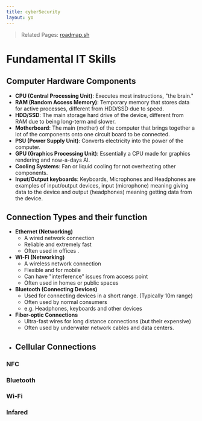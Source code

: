 ```yaml
---
title: cyberSecurity
layout: yo
---
```

> Related Pages: [roadmap.sh](https://roadmap.sh/cyber-security)


# Fundamental IT Skills
## Computer Hardware Components
- **CPU (Central Processing Unit)**: Executes most instructions, "the brain."
- **RAM (Random Access Memory)**: Temporary memory that stores data for active processes, different from HDD/SSD due to speed.
- **HDD/SSD**: The main storage hard drive of the device, different from RAM due to being long-term and slower.
- **Motherboard**: The main (mother) of the computer that brings together a lot of the components onto one circuit board to be connected.
- **PSU (Power Supply Unit)**: Converts electricity into the power of the computer.
- **GPU (Graphics Processing Unit)**: Essentially a CPU made for graphics rendering and now-a-days AI.
- **Cooling Systems**: Fan or liquid cooling for not overheating other components.
- **Input/Output keyboards**: Keyboards, Microphones and Headphones are examples of input/output devices, input (microphone) meaning giving data to the device and output (headphones) meaning getting data from the device.

## Connection Types and their function 

- **Ethernet (Networking)**
	- A wired network connection
	- Reliable and extremely fast 
	- Often used in offices .
- **Wi-Fi (Networking)**
	- A wireless network connection
	- Flexible and for mobile
	- Can have "interference" issues from access point
	- Often used in homes or public spaces
- **Bluetooth (Connecting Devices)**
	- Used for connecting devices in a short range. (Typically 10m range)
	- Often used by normal consumers
	- e.g. Headphones, keyboards and other devices
- **Fiber-optic Connections**
	- Ultra-fast wires for long distance connections (but their expensive)
	- Often used by underwater network cables and data centers.
- **Cellular Connections**
	- 


### NFC

### Bluetooth

### Wi-Fi

### Infared
















